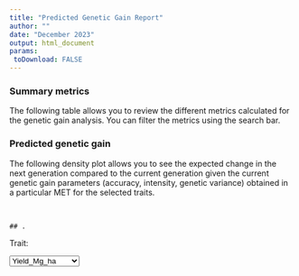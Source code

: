 ```yaml
---
title: "Predicted Genetic Gain Report"
author: ""
date: "December 2023"
output: html_document
params:
 toDownload: FALSE
---
```









### Summary metrics

The following table allows you to review the different metrics calculated for the genetic gain analysis. You can filter the metrics using the search bar.

<!--html_preserve--><div class="datatables html-widget html-widget-output shiny-report-size html-fill-item" id="pggApp_1-outcc108d76362a9cc2" style="width:100%;height:auto;"></div><!--/html_preserve-->

### Predicted genetic gain

The following density plot allows you to see the expected change in the next generation compared to the current generation given the current genetic gain parameters (accuracy, intensity, genetic variance) obtained in a particular MET for the selected traits.

<p>&nbsp;</p>


```
## .
```

<!--html_preserve--><div class="form-group shiny-input-container">
<label class="control-label" id="pggApp_1-traitFilterPredictions2D2-label" for="pggApp_1-traitFilterPredictions2D2">Trait:</label>
<div>
<select id="pggApp_1-traitFilterPredictions2D2" class="shiny-input-select"><option value="Yield_Mg_ha" selected>Yield_Mg_ha</option>
<option value="Plant_Height_cm">Plant_Height_cm</option></select>
<script type="application/json" data-for="pggApp_1-traitFilterPredictions2D2" data-nonempty="">{"plugins":["selectize-plugin-a11y"]}</script>
</div>
</div><!--/html_preserve-->

<!--html_preserve--><div class="plotly html-widget html-widget-output shiny-report-size shiny-report-theme html-fill-item" id="pggApp_1-out4df6b7c8c9cddfe5" style="width:100%;height:400px;"></div><!--/html_preserve-->






